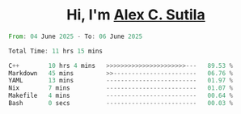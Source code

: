 <h1 align="center">Hi, I'm <a href="https://github.com/alexsutila" target="blank">Alex C. Sutila</a></h1>

<!--START_SECTION:waka-->

```rust
From: 04 June 2025 - To: 06 June 2025

Total Time: 11 hrs 15 mins

C++        10 hrs 4 mins   >>>>>>>>>>>>>>>>>>>>>>---   89.53 %
Markdown   45 mins         >>-----------------------   06.76 %
YAML       13 mins         -------------------------   01.97 %
Nix        7 mins          -------------------------   01.07 %
Makefile   4 mins          -------------------------   00.64 %
Bash       0 secs          -------------------------   00.03 %
```

<!--END_SECTION:waka-->

